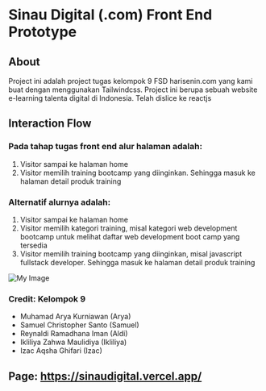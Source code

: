# Sinau Digital (.com) Front End Prototype

## About

Project ini adalah project tugas kelompok 9 FSD harisenin.com yang kami buat dengan menggunakan Tailwindcss. Project ini berupa sebuah website e-learning talenta digital di Indonesia. Telah dislice ke reactjs

## Interaction Flow

### Pada tahap tugas front end alur halaman adalah:

1. Visitor sampai ke halaman home
2. Visitor memilih training bootcamp yang diinginkan. Sehingga masuk ke halaman detail produk training

### Alternatif alurnya adalah:

1. Visitor sampai ke halaman home
2. Visitor memilih kategori training, misal kategori web development bootcamp untuk melihat daftar web development boot camp yang tersedia
3. Visitor memilih training bootcamp yang diinginkan, misal javascript fullstack developer. Sehingga masuk ke halaman detail produk training

![My Image](screencast.png)

### Credit: Kelompok 9

- Muhamad Arya Kurniawan (Arya)
- Samuel Christopher Santo (Samuel)
- Reynaldi Ramadhana Iman (Aldi)
- Ikliliya Zahwa Maulidiya (Ikliliya)
- Izac Aqsha Ghifari (Izac)

## Page: https://sinaudigital.vercel.app/
